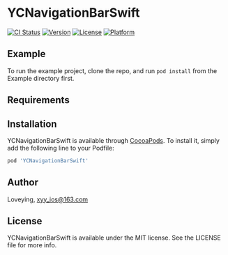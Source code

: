 # YCNavigationBarSwift

[![CI Status](https://img.shields.io/travis/Loveying/YCNavigationBarSwift.svg?style=flat)](https://travis-ci.org/Loveying/YCNavigationBarSwift)
[![Version](https://img.shields.io/cocoapods/v/YCNavigationBarSwift.svg?style=flat)](https://cocoapods.org/pods/YCNavigationBarSwift)
[![License](https://img.shields.io/cocoapods/l/YCNavigationBarSwift.svg?style=flat)](https://cocoapods.org/pods/YCNavigationBarSwift)
[![Platform](https://img.shields.io/cocoapods/p/YCNavigationBarSwift.svg?style=flat)](https://cocoapods.org/pods/YCNavigationBarSwift)

## Example

To run the example project, clone the repo, and run `pod install` from the Example directory first.

## Requirements

## Installation

YCNavigationBarSwift is available through [CocoaPods](https://cocoapods.org). To install
it, simply add the following line to your Podfile:

```ruby
pod 'YCNavigationBarSwift'
```

## Author

Loveying, xyy_ios@163.com

## License

YCNavigationBarSwift is available under the MIT license. See the LICENSE file for more info.

